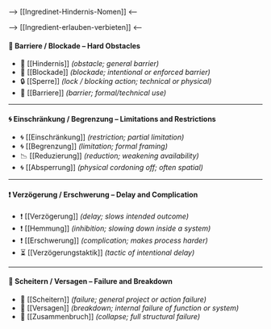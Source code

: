 --> [[Ingredinet-Hindernis-Nomen]] <--

--> [[Ingredient-erlauben-verbieten]] <--
#### 🚧 Barriere / Blockade – Hard Obstacles
- 🚧 [[Hindernis]] *(obstacle; general barrier)*
- 🚧 [[Blockade]] *(blockade; intentional or enforced barrier)*
- 🔒 [[Sperre]] *(lock / blocking action; technical or physical)*  
- 🛑 [[Barriere]] *(barrier; formal/technical use)*

---

#### 🌀 Einschränkung / Begrenzung – Limitations and Restrictions
- 🌀 [[Einschränkung]] *(restriction; partial limitation)*
- 🌀 [[Begrenzung]] *(limitation; formal framing)*
- 📉 [[Reduzierung]] *(reduction; weakening availability)*
- 🌀 [[Absperrung]] *(physical cordoning off; often spatial)*

---

#### ❗ Verzögerung / Erschwerung – Delay and Complication
- ❗ [[Verzögerung]] *(delay; slows intended outcome)*
- ❗ [[Hemmung]] *(inhibition; slowing down inside a system)*
- ❗ [[Erschwerung]] *(complication; makes process harder)*
- ⏳ [[Verzögerungstaktik]] *(tactic of intentional delay)*

---

#### 🚫 Scheitern / Versagen – Failure and Breakdown
- 🚫 [[Scheitern]] *(failure; general project or action failure)*
- 🚫 [[Versagen]] *(breakdown; internal failure of function or system)*
- 🚫 [[Zusammenbruch]] *(collapse; full structural failure)*  
